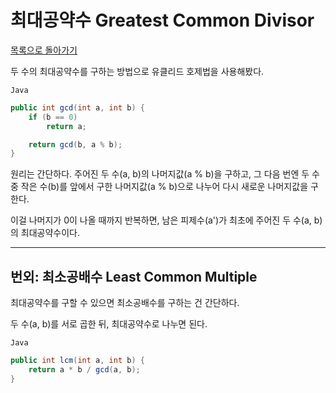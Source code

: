 # 최대공약수 Greatest Common Divisor

[목록으로 돌아가기](../README.md)

두 수의 최대공약수를 구하는 방법으로 유클리드 호제법을 사용해봤다.

`Java`

```Java
public int gcd(int a, int b) {
    if (b == 0)
        return a;

    return gcd(b, a % b);
}
```

원리는 간단하다. 주어진 두 수(a, b)의 나머지값(a % b)을 구하고, 그 다음 번엔 두 수 중 작은 수(b)를 앞에서 구한 나머지값(a % b)으로 나누어 다시 새로운 나머지값을 구한다.

이걸 나머지가 0이 나올 때까지 반복하면, 남은 피제수(a')가 최초에 주어진 두 수(a, b)의 최대공약수이다.

---

## 번외: 최소공배수 Least Common Multiple

최대공약수를 구할 수 있으면 최소공배수를 구하는 건 간단하다.

두 수(a, b)를 서로 곱한 뒤, 최대공약수로 나누면 된다.

`Java`

```Java
public int lcm(int a, int b) {
    return a * b / gcd(a, b);
}
```
